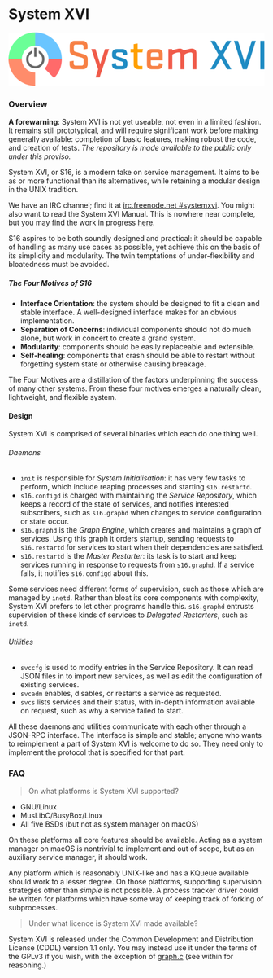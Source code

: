# System XVI

![System XVI Logo](doc/logotype.png)

### Overview

**A forewarning**: System XVI is not yet useable, not even in a limited fashion.
It remains still prototypical, and will require significant work before making
generally available: completion of basic features, making robust the code, and
creation of tests.
*The repository is made available to the public only under this proviso.*

System XVI, or S16, is a modern take on service management. It aims to be as or
more functional than its alternatives, while retaining a modular design in the
UNIX tradition.

We have an IRC channel; find it at
[irc.freenode.net #systemxvi](irc://irc.freenode.net/systemxvi). You might also
want to read the System XVI Manual. This is nowhere near complete, but you may
find the work in progress [here](https://system-xvi.readthedocs.io/en/latest/).

S16 aspires to be both soundly designed and practical: it should be capable of
handling as many use cases as possible, yet achieve this on the basis of its
simplicity and modularity. The twin temptations of under-flexibility and
bloatedness must be avoided.

##### The Four Motives of S16

 * **Interface Orientation**: the system should be designed to fit a clean and
   stable interface. A well-designed interface makes for an obvious
   implementation.
 * **Separation of Concerns**: individual components should not do much alone, but
   work in concert to create a grand system.
 * **Modularity**: components should be easily replaceable and extensible.
 * **Self-healing**: components that crash should be able to restart without
   forgetting system state or otherwise causing breakage.

The Four Motives are a distillation of the factors underpinning the success
of many other systems. From these four motives emerges a naturally clean,
lightweight, and flexible system.

#### Design

System XVI is comprised of several binaries which each do one thing well.

###### Daemons

 * `init` is responsible for *System Initialisation*: it has very few tasks to
    perform, which include reaping processes and starting `s16.restartd`.
 * `s16.configd` is charged with maintaining the *Service Repository*, which
   keeps a record of the state of services, and notifies interested subscribers,
   such as `s16.graphd` when changes to service configuration or state occur.
 * `s16.graphd` is the *Graph Engine*, which creates and maintains a graph of
   services. Using this graph it orders startup, sending requests to
   `s16.restartd` for services to start when their dependencies are satisfied.
 * `s16.restartd` is the *Master Restarter*: its task is to start and keep
   services running in response to requests from `s16.graphd`. If a service
   fails, it notifies `s16.configd` about this.

Some services need different forms of supervision, such as those which are
managed by `inetd`. Rather than bloat its core components with complexity,
System XVI prefers to let other programs handle this. `s16.graphd` entrusts
supervision of these kinds of services to *Delegated Restarters*, such as
`inetd`.

###### Utilities

 * `svccfg` is used to modify entries in the Service Repository. It can read JSON
   files in to import new services, as well as edit the configuration of existing
   services.
 * `svcadm` enables, disables, or restarts a service as requested.
 * `svcs` lists services and their status, with in-depth information available
   on request, such as why a service failed to start.

All these daemons and utilities communicate with each other through a JSON-RPC
interface. The interface is simple and stable; anyone who wants to reimplement a
part of System XVI is welcome to do so. They need only to implement the protocol
that is specified for that part.

### FAQ

> On what platforms is System XVI supported?
 * GNU/Linux
 * MusLibC/BusyBox/Linux
 * All five BSDs (but not as system manager on macOS)

On these platforms all core features should be available. Acting as a system
manager on macOS is nontrivial to implement and out of scope, but as an
auxiliary service manager, it should work.

Any platform which is reasonably UNIX-like and has a KQueue available should
work to a lesser degree. On those platforms, supporting supervision strategies
other than *simple* is not possible. A process tracker driver could be written
for platforms which have some way of keeping track of forking of subprocesses.

> Under what licence is System XVI made available?

System XVI is released under the Common Development and Distribution License
(CDDL) version 1.1 only. You may instead use it under the terms of the GPLv3
if you wish, with the exception of [graph.c](app/graphd/graph.c) (see within
for reasoning.)

